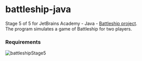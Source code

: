 # battleship-java
Stage 5 of 5 for JetBrains Academy - Java - [Battleship project](https://hyperskill.org/projects/125/stages/667/implement).  
The program simulates a game of Battleship for two players.
### Requirements
![battleshipStage5](https://user-images.githubusercontent.com/64429863/122696135-59a18780-d210-11eb-8325-bf5f7e164ec5.jpg)
